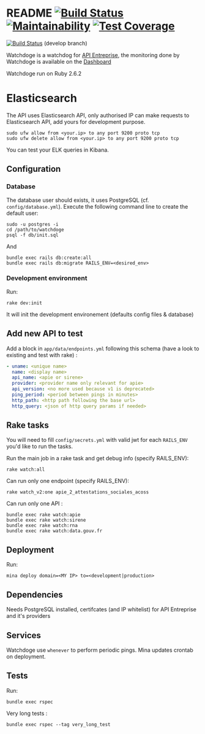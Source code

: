 # README [![Build Status](https://travis-ci.org/etalab/watchdoge_apientreprise.svg?branch=master)](https://travis-ci.org/etalab/watchdoge_apientreprise) [![Maintainability](https://api.codeclimate.com/v1/badges/ea09b1d44917a172d01e/maintainability)](https://codeclimate.com/github/etalab/watchdoge_apientreprise/maintainability) [![Test Coverage](https://api.codeclimate.com/v1/badges/ea09b1d44917a172d01e/test_coverage)](https://codeclimate.com/github/etalab/watchdoge_apientreprise/test_coverage)
[![Build Status](https://travis-ci.org/etalab/watchdoge_apientreprise.svg?branch=develop)](https://travis-ci.org/etalab/watchdoge_apientreprise) (develop branch)

Watchdoge is a watchdog for [API Entreprise](https://github.com/etalab/apientreprise), the monitoring done by Watchdoge is available on the [Dashboard](https://github.com/etalab/dashboard_apientreprise)

Watchdoge run on Ruby 2.6.2

# Elasticsearch

The API uses Elasticsearch API, only authorised IP can make requests to Elasticsearch API, add yours for development purpose.

```
sudo ufw allow from <your.ip> to any port 9200 proto tcp
sudo ufw delete allow from <your.ip> to any port 9200 proto tcp
```

You can test your ELK queries in Kibana.

## Configuration

### Database

The database user should exists, it uses PostgreSQL (cf. `config/database.yml`). Execute the following command line to create the default user:

```
sudo -u postgres -i
cd /path/to/watchdoge
psql -f db/init.sql
```

And

```
bundle exec rails db:create:all
bundle exec rails db:migrate RAILS_ENV=<desired_env>
```

### Development environment

Run:

`rake dev:init`

It will init the development environement (defaults config files & database)

## Add new API to test

Add a block in `app/data/endpoints.yml` following this schema (have a look to existing and test with rake) :

```yml
- uname: <unique name>
  name: <display name>
  api_name: <apie or sirene>
  provider: <provider name only relevant for apie>
  api_version: <no more used because v1 is deprecated>
  ping_period: <period between pings in minutes>
  http_path: <http path following the base url>
  http_query: <json of http query params if needed>
```

## Rake tasks

You will need to fill `config/secrets.yml` with valid jwt for each `RAILS_ENV` you'd like to run the tasks.

Run the main job in a rake task and get debug info (specify RAILS_ENV):

`rake watch:all`

Can run only one endpoint (specify RAILS_ENV):

`rake watch_v2:one apie_2_attestations_sociales_acoss`

Can run only one API :

```
bundle exec rake watch:apie
bundle exec rake watch:sirene
bundle exec rake watch:rna
bundle exec rake watch:data.gouv.fr
```

## Deployment

Run:

`mina deploy domain=<MY IP> to=<development|production>`

## Dependencies
Needs PostgreSQL installed,  certifcates (and IP whitelist) for API Entreprise and it's providers

## Services
Watchdoge use `whenever` to perform periodic pings. Mina updates crontab on deployment.

## Tests
Run:

`bundle exec rspec`

Very long tests :

`bundle exec rspec --tag very_long_test`
